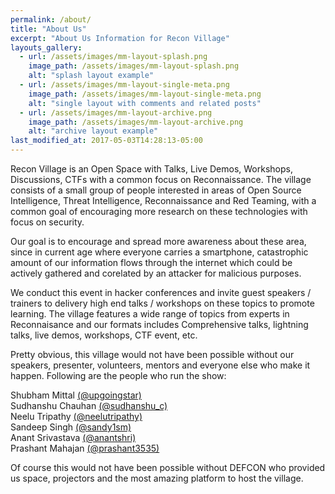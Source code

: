 ```yaml
---
permalink: /about/
title: "About Us"
excerpt: "About Us Information for Recon Village"
layouts_gallery:
  - url: /assets/images/mm-layout-splash.png
    image_path: /assets/images/mm-layout-splash.png
    alt: "splash layout example"
  - url: /assets/images/mm-layout-single-meta.png
    image_path: /assets/images/mm-layout-single-meta.png
    alt: "single layout with comments and related posts"
  - url: /assets/images/mm-layout-archive.png
    image_path: /assets/images/mm-layout-archive.png
    alt: "archive layout example"
last_modified_at: 2017-05-03T14:28:13-05:00
---
```


Recon Village is an Open Space with Talks, Live Demos, Workshops, Discussions, CTFs with a common focus on Reconnaissance. The village consists of a small group of people interested in areas of Open Source Intelligence, Threat Intelligence, Reconnaissance and Red Teaming, with a common goal of encouraging more research on these technologies with focus on security. 

Our goal is to encourage and spread more awareness about these area, since in current age where everyone carries a smartphone, catastrophic amount of our information flows through the internet which could be actively gathered and corelated by an attacker for malicious purposes. 

We conduct this event in hacker conferences and invite guest speakers / trainers to delivery high end talks / workshops on these topics to promote learning. The village features a wide range of topics from experts in Reconnaisance and our formats includes Comprehensive talks, lightning talks, live demos, workshops, CTF event, etc. 

Pretty obvious, this village would not have been possible without our speakers, presenter, volunteers, mentors and everyone else who make it happen. Following are the people who run the show:

Shubham Mittal [(@upgoingstar)](https://twitter.com/upgoingstar)<br>
Sudhanshu Chauhan [(@sudhanshu_c)](https://twitter.com/sudhanshu_c)<br>
Neelu Tripathy [(@neelutripathy)](https://twitter.com/neelutripathy)<br>
Sandeep Singh [(@sandy1sm)](https://twitter.com/sandy1sm)<br>
Anant Srivastava [(@anantshri)](https://twitter.com/anantshri)<br>
Prashant Mahajan [(@prashant3535)](https://twitter.com/prashant3535)

Of course this would not have been possible without DEFCON who provided us space, projectors and the most amazing platform to host the village. 





